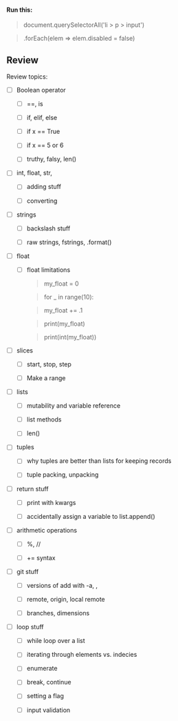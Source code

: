 #### Run this:

> document.querySelectorAll('li > p > input')

> .forEach(elem => elem.disabled = false)

## Review

Review topics:

- [ ] Boolean operator

  - [ ] ==, is

  - [ ] if, elif, else

  - [ ] if x == True

  - [ ] if x == 5 or 6

  - [ ] truthy, falsy, len()

- [ ] int, float, str,

  - [ ] adding stuff

  - [ ] converting

- [ ] strings

  - [ ] backslash stuff

  - [ ] raw strings, fstrings, .format()

- [ ] float

  - [ ] float limitations

  	> my\_float = 0

  	> for _ in range(10):

  	>   my\_float += .1

  	> print(my\_float)

    > print(int(my\_float))

- [ ] slices

  - [ ] start, stop, step

  - [ ] Make a range

- [ ] lists

  - [ ] mutability and variable reference

  - [ ] list methods

  - [ ] len()

- [ ] tuples

  - [ ] why tuples are better than lists for keeping records

  - [ ] tuple packing, unpacking

- [ ] return stuff

  - [ ] print with kwargs

  - [ ] accidentally assign a variable to list.append()

- [ ] arithmetic operations

  - [ ] %, //

  - [ ] += syntax

- [ ] git stuff

  - [ ] versions of add with -a, <file>, <directory>

  - [ ] remote, origin, local remote

  - [ ] branches, dimensions

- [ ] loop stuff

  - [ ] while loop over a list

  - [ ] iterating through elements vs. indecies

  - [ ] enumerate

  - [ ] break, continue

  - [ ] setting a flag

  - [ ] input validation
